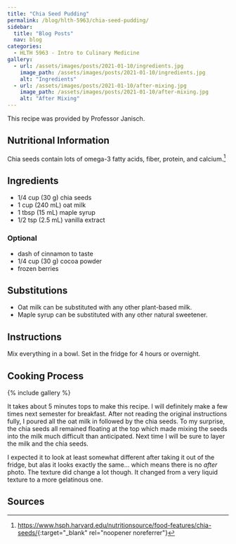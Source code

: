 ```yaml
---
title: "Chia Seed Pudding"
permalink: /blog/hlth-5963/chia-seed-pudding/
sidebar:
  title: "Blog Posts"
  nav: blog
categories:
  - HLTH 5963 - Intro to Culinary Medicine
gallery:
  - url: /assets/images/posts/2021-01-10/ingredients.jpg
    image_path: /assets/images/posts/2021-01-10/ingredients.jpg
    alt: "Ingredients"
  - url: /assets/images/posts/2021-01-10/after-mixing.jpg
    image_path: /assets/images/posts/2021-01-10/after-mixing.jpg
    alt: "After Mixing"
---
```


This recipe was provided by Professor Janisch.

## Nutritional Information
Chia seeds contain lots of omega-3 fatty acids, fiber, protein, and calcium.[^1]

## Ingredients
- 1/4 cup (30 g) chia seeds
- 1 cup (240 mL) oat milk
- 1 tbsp (15 mL) maple syrup
- 1/2 tsp (2.5 mL) vanilla extract

### Optional
- dash of cinnamon to taste
- 1/4 cup (30 g) cocoa powder
- frozen berries

## Substitutions
- Oat milk can be substituted with any other plant-based milk.
- Maple syrup can be substituted with any other natural sweetener.

## Instructions
Mix everything in a bowl.
Set in the fridge for 4 hours or overnight.

## Cooking Process
{% include gallery %}

It takes about 5 minutes tops to make this recipe.
I will definitely make a few times next semester for breakfast.
After not reading the original instructions fully, I poured all the oat milk in followed by the chia seeds.
To my surprise, the chia seeds all remained floating at the top which made mixing the seeds into the milk much difficult than anticipated.
Next time I will be sure to layer the milk and the chia seeds.

I expected it to look at least somewhat different after taking it out of the fridge, but alas it looks exactly the same... which means there is no *after* photo.
The texture did change a lot though.
It changed from a very liquid texture to a more gelatinous one.

## Sources
[^1]:<https://www.hsph.harvard.edu/nutritionsource/food-features/chia-seeds/>{:target="_blank" rel="noopener noreferrer"}
